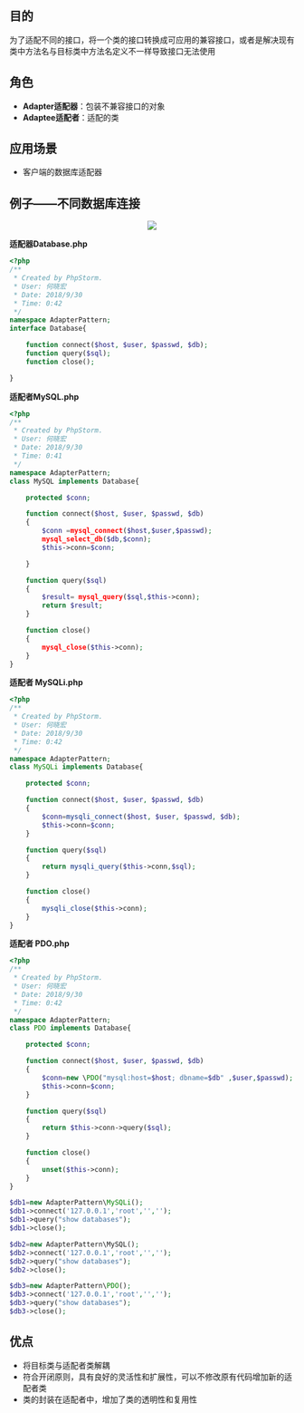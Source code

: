 ﻿## 目的
为了适配不同的接口，将一个类的接口转换成可应用的兼容接口，或者是解决现有类中方法名与目标类中方法名定义不一样导致接口无法使用

## 角色
- **Adapter适配器**：包装不兼容接口的对象
- **Adaptee适配者**：适配的类

## 应用场景
- 客户端的数据库适配器

## 例子——不同数据库连接
<div align=center width=30>
<img src=https://img-blog.csdn.net/20180930012211986?/text/aHR0cHM6Ly9ibG9nLmNzZG4ubmV0L3NodXhuaHM=/font/5a6L5L2T/fontsize/400/fill/I0JBQkFCMA==/dissolve/70>
</div>

**适配器Database.php**
```php
<?php
/**
 * Created by PhpStorm.
 * User: 何晓宏
 * Date: 2018/9/30
 * Time: 0:42
 */
namespace AdapterPattern;
interface Database{

    function connect($host, $user, $passwd, $db);
    function query($sql);
    function close();

}
```

**适配者MySQL.php**
```php
<?php
/**
 * Created by PhpStorm.
 * User: 何晓宏
 * Date: 2018/9/30
 * Time: 0:41
 */
namespace AdapterPattern;
class MySQL implements Database{

    protected $conn;

    function connect($host, $user, $passwd, $db)
    {
        $conn =mysql_connect($host,$user,$passwd);
        mysql_select_db($db,$conn);
        $this->conn=$conn;

    }

    function query($sql)
    {
        $result= mysql_query($sql,$this->conn);
        return $result;
    }

    function close()
    {
        mysql_close($this->conn);
    }
}
```
**适配者 MySQLi.php**
```php
<?php
/**
 * Created by PhpStorm.
 * User: 何晓宏
 * Date: 2018/9/30
 * Time: 0:42
 */
namespace AdapterPattern;
class MySQLi implements Database{

    protected $conn;

    function connect($host, $user, $passwd, $db)
    {
        $conn=mysqli_connect($host, $user, $passwd, $db);
        $this->conn=$conn;
    }

    function query($sql)
    {
        return mysqli_query($this->conn,$sql);
    }

    function close()
    {
        mysqli_close($this->conn);
    }
}


```
**适配者 PDO.php**
```php
<?php
/**
 * Created by PhpStorm.
 * User: 何晓宏
 * Date: 2018/9/30
 * Time: 0:42
 */
namespace AdapterPattern;
class PDO implements Database{

    protected $conn;

    function connect($host, $user, $passwd, $db)
    {
        $conn=new \PDO("mysql:host=$host; dbname=$db" ,$user,$passwd);
        $this->conn=$conn;
    }

    function query($sql)
    {
        return $this->conn->query($sql);
    }

    function close()
    {
        unset($this->conn);
    }
}
```
   
   ```php
   $db1=new AdapterPattern\MySQLi();
$db1->connect('127.0.0.1','root','','');
$db1->query("show databases");
$db1->close();

$db2=new AdapterPattern\MySQL();
$db2->connect('127.0.0.1','root','','');
$db2->query("show databases");
$db2->close();

$db3=new AdapterPattern\PDO();
$db3->connect('127.0.0.1','root','','');
$db3->query("show databases");
$db3->close();
   ```

## 优点
- 将目标类与适配者类解耦
- 符合开闭原则，具有良好的灵活性和扩展性，可以不修改原有代码增加新的适配者类
- 类的封装在适配者中，增加了类的透明性和复用性


